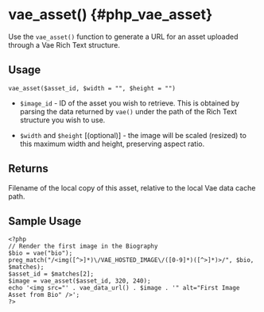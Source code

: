 # vae\_asset() {#php_vae_asset}

Use the `vae_asset()` function to generate a URL for an asset uploaded
through a Vae Rich Text structure.

## Usage

`vae_asset($asset_id, $width = "", $height = "")`

-   `$image_id` - ID of the asset you wish to retrieve. This is obtained
    by parsing the data returned by `vae()` under the path of the Rich
    Text structure you wish to use.

-   `$width` and `$height` \[(optional)\] - the image will be
    scaled (resized) to this maximum width and height, preserving
    aspect ratio.

## Returns

Filename of the local copy of this asset, relative to the local Vae data
cache path.

## Sample Usage

    <?php
    // Render the first image in the Biography
    $bio = vae("bio");
    preg_match("/<img([^>]*)\/VAE_HOSTED_IMAGE\/([0-9]*)([^>]*)>/", $bio, $matches);
    $asset_id = $matches[2];
    $image = vae_asset($asset_id, 320, 240);
    echo '<img src="' . vae_data_url() . $image . '" alt="First Image Asset from Bio" />';
    ?>
